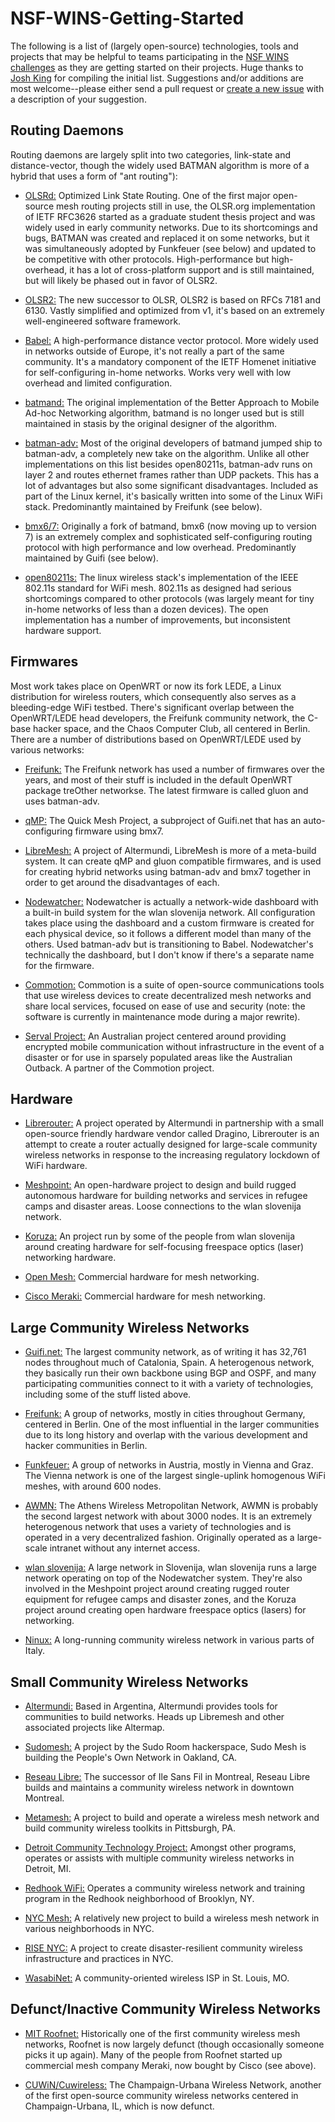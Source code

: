 # NSF-WINS-Getting-Started

The following is a list of (largely open-source) technologies, tools and projects that may be helpful to teams participating in the [NSF WINS challenges](http://wirelesschallenge.mozilla.org) as they are getting started on their projects. Huge thanks to [Josh King](https://github.com/jheretic) for compiling the initial list. Suggestions and/or additions are most welcome--please either send a pull request or [create a new issue](https://github.com/MozillaFoundation/NSF-WINS-Getting-Started/issues) with a description of your suggestion.

## Routing Daemons ##

Routing daemons are largely split into two categories, link-state and distance-vector, though the widely used BATMAN algorithm is more of a hybrid that uses a form of "ant routing"):

* [OLSRd:](http://www.olsr.org/mediawiki/index.php/Main_Page) Optimized Link State Routing. One of the first major open-source mesh routing projects still in use, the OLSR.org implementation of IETF RFC3626 started as a graduate student thesis project and was widely used in early community networks. Due to its shortcomings and bugs, BATMAN was created and replaced it on some networks, but it was simultaneously adopted by Funkfeuer (see below) and updated to be competitive with other protocols. High-performance but high-overhead, it has a lot of cross-platform support and is still maintained, but will likely be phased out in favor of OLSR2.

* [OLSR2:](http://www.olsr.org/mediawiki/index.php/Main_Page) The new successor to OLSR, OLSR2 is based on RFCs 7181 and 6130. Vastly simplified and optimized from v1, it's based on an extremely well-engineered software framework.

* [Babel:](https://www.irif.fr/~jch/software/babel/) A high-performance distance vector protocol. More widely used in networks outside of Europe, it's not really a part of the same community. It's a mandatory component of the IETF Homenet initiative for self-configuring in-home networks. Works very well with low overhead and limited configuration.

* [batmand:](https://www.open-mesh.org/projects/batmand/wiki) The original implementation of the Better Approach to Mobile Ad-hoc Networking algorithm, batmand is no longer used but is still maintained in stasis by the original designer of the algorithm.

* [batman-adv:](https://www.open-mesh.org/projects/batman-adv/wiki) Most of the original developers of batmand jumped ship to batman-adv, a completely new take on the algorithm. Unlike all other implementations on this list besides open80211s, batman-adv runs on layer 2 and routes ethernet frames rather than UDP packets. This has a lot of advantages but also some significant disadvantages. Included as part of the Linux kernel, it's basically written into some of the Linux WiFi stack. Predominantly maintained by Freifunk (see below).

* [bmx6/7:](http://bmx6.net/projects/bmx6) Originally a fork of batmand, bmx6 (now moving up to version 7) is an extremely complex and sophisticated self-configuring routing protocol with high performance and low overhead. Predominantly maintained by Guifi (see below).

* [open80211s:](http://www.o11s.org/) The linux wireless stack's implementation of the IEEE 802.11s standard for WiFi mesh. 802.11s as designed had serious shortcomings compared to other protocols (was largely meant for tiny in-home networks of less than a dozen devices). The open implementation has a number of improvements, but inconsistent hardware support.

## Firmwares ##

Most work takes place on OpenWRT or now its fork LEDE, a Linux distribution for wireless routers, which consequently also serves as a bleeding-edge WiFi testbed. There's significant overlap between the OpenWRT/LEDE head developers, the Freifunk community network, the C-base hacker space, and the Chaos Computer Club, all centered in Berlin. There are a number of distributions based on OpenWRT/LEDE used by various networks:

* [Freifunk:](https://freifunk.net//en/) The Freifunk network has used a number of firmwares over the years, and most of their stuff is included in the default OpenWRT package treOther networkse. The latest firmware is called gluon and uses batman-adv.

* [qMP:](http://qmp.cat/Home) The Quick Mesh Project, a subproject of Guifi.net that has an auto-configuring firmware using bmx7.

* [LibreMesh:](http://libremesh.org/) A project of Altermundi, LibreMesh is more of a meta-build system. It can create qMP and gluon compatible firmwares, and is used for creating hybrid networks using batman-adv and bmx7 together in order to get around the disadvantages of each.

* [Nodewatcher:](https://nodewatcher.readthedocs.io/en/development/) Nodewatcher is actually a network-wide dashboard with a built-in build system for the wlan slovenija network. All configuration takes place using the dashboard and a custom firmware is created for each physical device, so it follows a different model than many of the others. Used batman-adv but is transitioning to Babel. Nodewatcher's technically the dashboard, but I don't know if there's a separate name for the firmware.

* [Commotion:](https://commotionwireless.net/) Commotion is a suite of open-source communications tools that use wireless devices to create decentralized mesh networks and share local services, focused on ease of use and security (note: the software is currently in maintenance mode during a major rewrite).

* [Serval Project:](http://www.servalproject.org/) An Australian project centered around providing encrypted mobile communication without infrastructure in the event of a disaster or for use in sparsely populated areas like the Australian Outback. A partner of the Commotion project.


## Hardware ##

* [Librerouter:](https://librerouter.org/) A project operated by Altermundi in partnership with a small open-source friendly hardware vendor called Dragino, Librerouter is an attempt to create a router actually designed for large-scale community wireless networks in response to the increasing regulatory lockdown of WiFi hardware.

* [Meshpoint:](http://www.meshpoint.me/) An open-hardware project to design and build rugged autonomous hardware for building networks and services in refugee camps and disaster areas. Loose connections to the wlan slovenija network.

* [Koruza:](http://koruza.net/) An project run by some of the people from wlan slovenija around creating hardware for self-focusing freespace optics (laser) networking hardware.

* [Open Mesh:](http://www.open-mesh.com/) Commercial hardware for mesh networking.

* [Cisco Meraki:](https://meraki.cisco.com/) Commercial hardware for mesh networking.

## Large Community Wireless Networks ##

* [Guifi.net:](http://guifi.net/en/node/38392) The largest community network, as of writing it has 32,761 nodes throughout much of Catalonia, Spain. A heterogenous network, they basically run their own backbone using BGP and OSPF, and many participating communities connect to it with a variety of technologies, including some of the stuff listed above.

* [Freifunk:](https://freifunk.net//en/) A group of networks, mostly in cities throughout Germany, centered in Berlin. One of the most influential in the larger communities due to its long history and overlap with the various development and hacker communities in Berlin.

* [Funkfeuer:](https://www.funkfeuer.at/) A group of networks in Austria, mostly in Vienna and Graz. The Vienna network is one of the largest single-uplink homogenous WiFi meshes, with around 600 nodes.

* [AWMN:](http://www.awmn.net/content.php?s=a94501c89ad9960a487663c2466311bf) The Athens Wireless Metropolitan Network, AWMN is probably the second largest network with about 3000 nodes. It is an extremely heterogenous network that uses a variety of technologies and is operated in a very decentralized fashion. Originally operated as a large-scale intranet without any internet access.

* [wlan slovenija:](https://wlan-si.net/) A large network in Slovenija, wlan slovenija runs a large network operating on top of the Nodewatcher system. They're also involved in the Meshpoint project around creating rugged router equipment for refugee camps and disaster zones, and the Koruza project around creating open hardware freespace optics (lasers) for networking.

* [Ninux:](http://ninux.org/FrontPage) A long-running community wireless network in various parts of Italy.

## Small Community Wireless Networks ##

* [Altermundi:](https://www.altermundi.net/) Based in Argentina, Altermundi provides tools for communities to build networks. Heads up Libremesh and other associated projects like Altermap.

* [Sudomesh:](https://sudoroom.org/wiki/Mesh) A project by the Sudo Room hackerspace, Sudo Mesh is building the People's Own Network in Oakland, CA.

* [Reseau Libre:](https://wiki.reseaulibre.ca/) The successor of Ile Sans Fil in Montreal, Reseau Libre builds and maintains a community wireless network in downtown Montreal.

* [Metamesh:](http://www.metamesh.org/) A project to build and operate a wireless mesh network and build community wireless toolkits in Pittsburgh, PA.

* [Detroit Community Technology Project:](https://www.alliedmedia.org/dctp) Amongst other programs, operates or assists with multiple community wireless networks in Detroit, MI.

* [Redhook WiFi:](http://redhookwifi.org/) Operates a community wireless network and training program in the Redhook neighborhood of Brooklyn, NY.

* [NYC Mesh:](https://nycmesh.net/) A relatively new project to build a wireless mesh network in various neighborhoods in NYC.

* [RISE NYC:](https://www.newamerica.org/resilient-communities/flexible-future-ready-networks/rise-nyc/) A project to create disaster-resilient community wireless infrastructure and practices in NYC.

* [WasabiNet:](http://gowasabi.net/) A community-oriented wireless ISP in St. Louis, MO.

## Defunct/Inactive Community Wireless Networks ##

* [MIT Roofnet:](https://en.wikipedia.org/wiki/Roofnet) Historically one of the first community wireless mesh networks, Roofnet is now largely defunct (though occasionally someone picks it up again). Many of the people from Roofnet started up commercial mesh company Meraki, now bought by Cisco (see above).

* [CUWiN/Cuwireless:](https://en.wikipedia.org/wiki/Champaign-Urbana_Community_Wireless_Network) The Champaign-Urbana Wireless Network, another of the first open-source community wireless networks centered in Champaign-Urbana, IL, which is now defunct.

